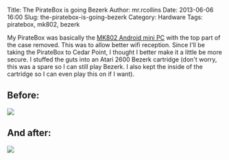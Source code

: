 Title: The PirateBox is going Bezerk
Author: mr.rcollins
Date: 2013-06-06 16:00
Slug: the-piratebox-is-going-bezerk
Category: Hardware
Tags: piratebox, mk802, bezerk

My PirateBox was basically the [MK802 Android mini PC](http://www.amazon.com/MK802-Android-Google-Player-Allwinner/dp/B008BFXOZE/ref=sr_1_1?ie=UTF8&qid=1370548870&sr=8-1&keywords=mk802) with the top part of the case removed. This was to allow better wifi reception. Since I'll be taking the PirateBox to Cedar Point, I thought I better make it a little be more secure. I stuffed the guts into an Atari 2600 Bezerk cartridge (don't worry, this was a spare so I can still play Bezerk. I also kept the inside of the cartridge so I can even play this on if I want).

## Before:

<img src="http://dl.ryancollins.org/blog/BeserkBoxBefore-l.jpg" />

## And after:

<img src="http://dl.ryancollins.org/blog/BeserkBoxAfter2-l.jpg" />
